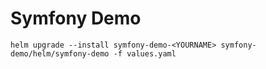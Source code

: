 # Symfony Demo

```
helm upgrade --install symfony-demo-<YOURNAME> symfony-demo/helm/symfony-demo -f values.yaml
```
